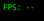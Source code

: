 <!DOCTYPE html>
<html lang="en">
<head>
<meta charset="UTF-8">
<title>Rick's Dreamscape Prototype #3</title>
<style>
  html, body { margin:0; padding:0; overflow:hidden; height:100%; background:#000; }
  #canvas{position:absolute; top:0; left:0; width:100%; height:100%;}
  #fps{position:absolute; top:5px; left:5px; color:#0f0; font:12px monospace; z-index:100;}
</style>
</head>
<body>
<canvas id="canvas" aria-label="Interactive Dreamscape Canvas"></canvas>
<div id="fps" aria-label="FPS Counter">FPS: --</div>
<script>
// Invisible logging
const logs = [];
function log(evt) { logs.push({ time: Date.now(), type: evt.type, data: evt.detail || {} }); }

// Input capture & shake detection
window.addEventListener('devicemotion', e => {
  log(e);
  const a = e.accelerationIncludingGravity || e.acceleration;
  if (a) {
    const mag = Math.sqrt(a.x*a.x + a.y*a.y + a.z*a.z);
    if (mag > 25) for (let i = 0; i < 20; i++) spawnPetal();
  }
});
['touchstart','touchmove','touchend','mousedown','mousemove','mouseup','deviceorientation','orientationchange'].forEach(evt => {
  window.addEventListener(evt, log);
});

// Voice recognition & commands
let recognition, flashTimer = 0;
if ('webkitSpeechRecognition' in window) {
  recognition = new webkitSpeechRecognition();
  recognition.continuous = true;
  recognition.onresult = e => {
    const transcript = e.results[e.results.length-1][0].transcript.toLowerCase();
    log({ type: 'speech', transcript });
    if (transcript.includes('vine')) generateVine('F', 'F[+F]F[-F]F', 4);
    if (transcript.includes('petal')) for (let i=0; i<50; i++) spawnPetal();
    if (transcript.includes('flash')) flashTimer = 10;
  };
  recognition.start();
}

// Canvas & resize
const canvas = document.getElementById('canvas'), ctx = canvas.getContext('2d');
function resize() { canvas.width = innerWidth; canvas.height = innerHeight; }
window.addEventListener('resize', resize);
resize();

// Parallax variables
let px = 0, py = 0;
window.addEventListener('deviceorientation', e => {
  px = e.gamma / 45;
  py = e.beta / 90;
});

// Petal particles
let petals = [];
function spawnPetal() {
  petals.push({ x: Math.random()*canvas.width, y: -10, vy: Math.random()+0.5, r: Math.random()*3+2 });
}

// Fling physics
let flings = [], dragStart = null, dragX = 0, dragY = 0;
window.addEventListener('touchstart', e => {
  const t = e.touches[0];
  dragStart = { x: t.clientX, y: t.clientY, t: Date.now() };
});
window.addEventListener('touchmove', e => {
  const t = e.touches[0];
  dragX = t.clientX; dragY = t.clientY;
});
window.addEventListener('touchend', () => {
  if (!dragStart) return;
  const dt = Date.now() - dragStart.t;
  const vx = (dragX - dragStart.x) / dt * 10;
  const vy = (dragY - dragStart.y) / dt * 10;
  flings.push({ x: dragStart.x, y: dragStart.y, vx, vy, trail: [] });
  dragStart = null;
});

// Audio-reactive bloom
let analyser, dataArr;
if (navigator.mediaDevices && navigator.mediaDevices.getUserMedia) {
  navigator.mediaDevices.getUserMedia({ audio: true }).then(stream => {
    const audioCtx = new (window.AudioContext || window.webkitAudioContext)();
    const src = audioCtx.createMediaStreamSource(stream);
    analyser = audioCtx.createAnalyser();
    src.connect(analyser);
    analyser.fftSize = 64;
    dataArr = new Uint8Array(analyser.frequencyBinCount);
  });
}

// L-system vine
let vineCommands = '';
function generateVine(axiom, rule, iter) {
  let str = axiom;
  for (let i = 0; i < iter; i++) {
    str = str.split('').map(c => c === 'F' ? rule : c).join('');
  }
  vineCommands = str;
}
generateVine('F', 'F[+F]F[-F]F', 3);
function drawVine() {
  const stack = [], w = canvas.width, h = canvas.height;
  let x = w * 0.1, y = h * 0.9, ang = -Math.PI/2;
  ctx.strokeStyle = 'lime'; ctx.lineWidth = 1;
  ctx.beginPath(); ctx.moveTo(x, y);
  for (const c of vineCommands) {
    if (c === 'F') {
      x += Math.cos(ang)*10; y += Math.sin(ang)*10;
      ctx.lineTo(x, y);
    } else if (c === '+') ang += Math.PI/6;
    else if (c === '-') ang -= Math.PI/6;
    else if (c === '[') stack.push({ x, y, ang });
    else if (c === ']') {
      const p = stack.pop();
      x = p.x; y = p.y; ang = p.ang;
      ctx.moveTo(x, y);
    }
  }
  ctx.stroke();
}

// Animation & shader overlay
let lastTime = performance.now(), fps = 0;
function update(now) {
  const dt = now - lastTime;
  lastTime = now;
  fps = Math.round(1000 / dt);
  document.getElementById('fps').textContent = 'FPS: ' + fps;

  ctx.clearRect(0, 0, canvas.width, canvas.height);

  // Parallax background
  ctx.save();
  ctx.translate(px*30, py*30);
  const grd = ctx.createRadialGradient(canvas.width/2, canvas.height/2, 100, canvas.width/2, canvas.height/2, canvas.width);
  grd.addColorStop(0, '#002'); grd.addColorStop(1, '#220');
  ctx.fillStyle = grd;
  ctx.fillRect(-px*50, -py*50, canvas.width+px*100, canvas.height+py*100);
  ctx.restore();

  // Dynamic shader overlay
  const hue = (now/50) % 360;
  ctx.save();
  ctx.globalCompositeOperation = 'overlay';
  ctx.fillStyle = `hsla(${hue},100%,50%,0.02)`;
  ctx.fillRect(0, 0, canvas.width, canvas.height);
  ctx.restore();

  // Petals
  if (Math.random() < 0.05) spawnPetal();
  petals.forEach(p => {
    p.y += p.vy;
    ctx.fillStyle = 'rgba(255,182,193,0.7)';
    ctx.beginPath();
    ctx.arc(p.x, p.y, p.r, 0, 2*Math.PI);
    ctx.fill();
  });
  petals = petals.filter(p => p.y < canvas.height + 10);

  // Flings & trails
  flings.forEach(obj => {
    obj.vy += 0.5;
    obj.x += obj.vx; obj.y += obj.vy;
    obj.trail.push({ x: obj.x, y: obj.y });
    ctx.beginPath();
    obj.trail.slice(-10).forEach((pt, i) => { ctx.globalAlpha = i/10; ctx.lineTo(pt.x, pt.y); });
    ctx.strokeStyle = 'white'; ctx.stroke(); ctx.globalAlpha = 1;
    ctx.beginPath(); ctx.fillStyle = 'white'; ctx.arc(obj.x, obj.y, 5, 0, 2*Math.PI); ctx.fill();
  });
  flings = flings.filter(o => o.y < canvas.height + 50);

  // Audio-reactive bloom
  if (analyser) {
    analyser.getByteFrequencyData(dataArr);
    const avg = dataArr.reduce((sum, v) => sum + v, 0) / dataArr.length;
    ctx.save();
    ctx.globalAlpha = avg/255 * 0.5;
    ctx.beginPath();
    ctx.arc(canvas.width/2, canvas.height/2, avg, 0, 2*Math.PI);
    ctx.fillStyle = 'cyan'; ctx.fill();
    ctx.restore();
  }

  // Voice-triggered flash
  if (flashTimer > 0) {
    ctx.save();
    ctx.globalAlpha = flashTimer/10;
    ctx.fillStyle = 'white';
    ctx.fillRect(0, 0, canvas.width, canvas.height);
    ctx.restore();
    flashTimer--;
  }

  // Draw vine
  drawVine();

  requestAnimationFrame(update);
}
requestAnimationFrame(update);

// Send logs on exit
window.addEventListener('beforeunload', () => {
  navigator.sendBeacon('/log', JSON.stringify(logs));
});
</script>
</body>
</html>